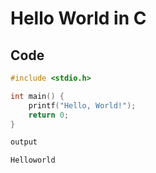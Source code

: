 # Hello World in C

## Code
```c
#include <stdio.h>

int main() {
    printf("Hello, World!");
    return 0;
}

output

Helloworld
